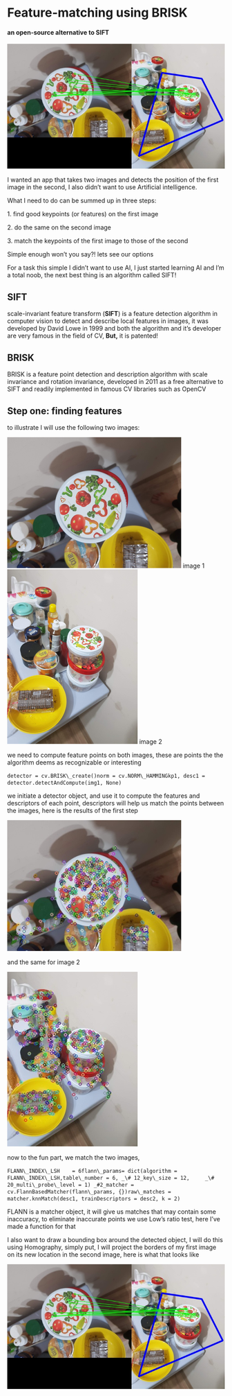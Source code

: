 Feature-matching using BRISK
============================


#### an open-source alternative to SIFT

<img src="match.jpg">



I wanted an app that takes two images and detects the position of the first image in the second, I also didn’t want to use Artificial intelligence.

What I need to do can be summed up in three steps:

1\. find good keypoints (or features) on the first image

2\. do the same on the second image

3\. match the keypoints of the first image to those of the second


Simple enough won’t you say?! lets see our options

For a task this simple I didn’t want to use AI, I just started learning AI and I’m a total noob, the next best thing is an algorithm called SIFT!

**SIFT**
--------

scale-invariant feature transform (**SIFT**) is a feature detection algorithm in computer vision to detect and describe local features in images, it was developed by David Lowe in 1999 and both the algorithm and it’s developer are very famous in the field of CV, **But,** it is patented!

**BRISK**
---------

BRISK is a feature point detection and description algorithm with scale invariance and rotation invariance, developed in 2011 as a free alternative to SIFT and readily implemented in famous CV libraries such as OpenCV

Step one: finding features
--------------------------

to illustrate I will use the following two images:

<img src="images\img1.jpg">
image 1

<img src="images\img2.jpg">
image 2

we need to compute feature points on both images, these are points the the algorithm deems as recognizable or interesting

```
detector = cv.BRISK\_create()norm = cv.NORM\_HAMMINGkp1, desc1 = detector.detectAndCompute(img1, None)
```

we initiate a detector object, and use it to compute the features and descriptors of each point, descriptors will help us match the points between the images, here is the results of the first step

<img src="features1.jpg">

and the same for image 2

<img src="features2.jpg">


now to the fun part, we match the two images,

```
FLANN\_INDEX\_LSH    = 6flann\_params= dict(algorithm = FLANN\_INDEX\_LSH,table\_number = 6, _\# 12_key\_size = 12,     _\# 20_multi\_probe\_level = 1) _#2_matcher = cv.FlannBasedMatcher(flann\_params, {})raw\_matches = matcher.knnMatch(desc1, trainDescriptors = desc2, k = 2)
```

FLANN is a matcher object, it will give us matches that may contain some inaccuracy, to eliminate inaccurate points we use Low’s ratio test, here I’ve made a function for that

I also want to draw a bounding box around the detected object, I will do this using Homography, simply put, I will project the borders of my first image on its new location in the second image, here is what that looks like

<img src="match.jpg">

